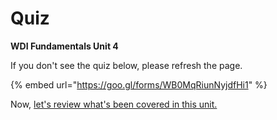 # Quiz

**WDI Fundamentals Unit 4**

If you don't see the quiz below, please refresh the page.

{% embed url="https://goo.gl/forms/WB0MqRiunNyjdfHi1" %}



Now, [let's review what's been covered in this unit.](intro-to-css-cheatsheet.md)

